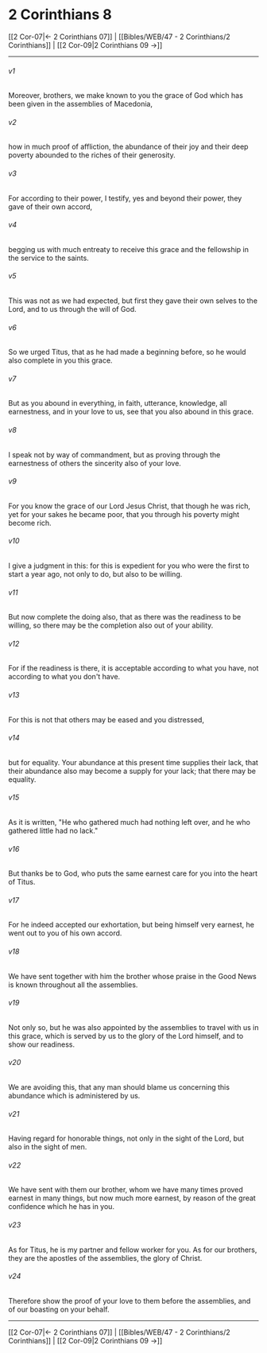 # 2 Corinthians 8

[[2 Cor-07|← 2 Corinthians 07]] | [[Bibles/WEB/47 - 2 Corinthians/2 Corinthians]] | [[2 Cor-09|2 Corinthians 09 →]]
***



###### v1 
Moreover, brothers, we make known to you the grace of God which has been given in the assemblies of Macedonia, 

###### v2 
how in much proof of affliction, the abundance of their joy and their deep poverty abounded to the riches of their generosity. 

###### v3 
For according to their power, I testify, yes and beyond their power, they gave of their own accord, 

###### v4 
begging us with much entreaty to receive this grace and the fellowship in the service to the saints. 

###### v5 
This was not as we had expected, but first they gave their own selves to the Lord, and to us through the will of God. 

###### v6 
So we urged Titus, that as he had made a beginning before, so he would also complete in you this grace. 

###### v7 
But as you abound in everything, in faith, utterance, knowledge, all earnestness, and in your love to us, see that you also abound in this grace. 

###### v8 
I speak not by way of commandment, but as proving through the earnestness of others the sincerity also of your love. 

###### v9 
For you know the grace of our Lord Jesus Christ, that though he was rich, yet for your sakes he became poor, that you through his poverty might become rich. 

###### v10 
I give a judgment in this: for this is expedient for you who were the first to start a year ago, not only to do, but also to be willing. 

###### v11 
But now complete the doing also, that as there was the readiness to be willing, so there may be the completion also out of your ability. 

###### v12 
For if the readiness is there, it is acceptable according to what you have, not according to what you don't have. 

###### v13 
For this is not that others may be eased and you distressed, 

###### v14 
but for equality. Your abundance at this present time supplies their lack, that their abundance also may become a supply for your lack; that there may be equality. 

###### v15 
As it is written, "He who gathered much had nothing left over, and he who gathered little had no lack." 

###### v16 
But thanks be to God, who puts the same earnest care for you into the heart of Titus. 

###### v17 
For he indeed accepted our exhortation, but being himself very earnest, he went out to you of his own accord. 

###### v18 
We have sent together with him the brother whose praise in the Good News is known throughout all the assemblies. 

###### v19 
Not only so, but he was also appointed by the assemblies to travel with us in this grace, which is served by us to the glory of the Lord himself, and to show our readiness. 

###### v20 
We are avoiding this, that any man should blame us concerning this abundance which is administered by us. 

###### v21 
Having regard for honorable things, not only in the sight of the Lord, but also in the sight of men. 

###### v22 
We have sent with them our brother, whom we have many times proved earnest in many things, but now much more earnest, by reason of the great confidence which he has in you. 

###### v23 
As for Titus, he is my partner and fellow worker for you. As for our brothers, they are the apostles of the assemblies, the glory of Christ. 

###### v24 
Therefore show the proof of your love to them before the assemblies, and of our boasting on your behalf.

***
[[2 Cor-07|← 2 Corinthians 07]] | [[Bibles/WEB/47 - 2 Corinthians/2 Corinthians]] | [[2 Cor-09|2 Corinthians 09 →]]
